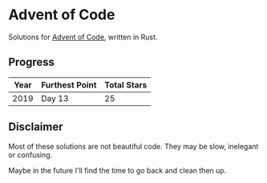 # Advent of Code

Solutions for [Advent of Code](https://adventofcode.com/), written in Rust.

## Progress

| Year | Furthest Point | Total Stars |
| ---- | -------------- | ----------- |
| 2019 | Day 13         | 25          |

## Disclaimer

Most of these solutions are not beautiful code. They may be slow, inelegant or confusing.

Maybe in the future I'll find the time to go back and clean then up.
